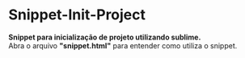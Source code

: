 # Snippet-Init-Project
 <strong>Snippet para inicialização de projeto utilizando sublime.</strong><br>
 Abra o arquivo <strong>"snippet.html"</strong> para entender como utiliza o snippet.
